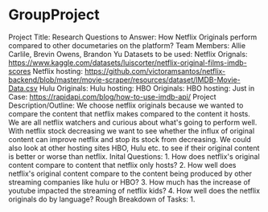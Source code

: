 # GroupProject
Project Title: 
Research Questions to Answer: How Netflix Originals perform compared to other documetaries on the platform?
Team Members: Allie Carlile, Brevin Owens, Brandon Yu
Datasets to be used: 
    Netflix Orignals:
    https://www.kaggle.com/datasets/luiscorter/netflix-original-films-imdb-scores
    Netflix hosting:
    https://github.com/victoramsantos/netflix-backend/blob/master/movie-scraper/resources/dataset/IMDB-Movie-Data.csv
    Hulu Originals:
    Hulu hosting:
    HBO Originals:
    HBO hosting:
    Just in Case:
    https://rapidapi.com/blog/how-to-use-imdb-api/
Project Description/Outline:
We choose netflix originals because we wanted to compare the content that netflix makes compared to the content it hosts. We are all netflix watchers and curious about what's going to perform well. With netflix stock decreasing we want to see whether the influx of original content can improve netflix and stop its stock from decreasing. We could also look at other hosting sites HBO, Hulu etc. to see if their original content is better or worse than netflix. 
Inital Questions:
    1. How does netflix's original content compare to content that netflix only hosts?
    2. How well does netflix's original content compare to the content being produced by other streaming companies like hulu or HBO?
    3. How much has the increase of youtube impacted the streaming of netflix kids?
    4. How well does the netflix originals do by language?
Rough Breakdown of Tasks:
    1.